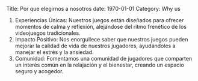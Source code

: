 Title: Por que elegirnos a nosotros
date: 1970-01-01
Category: Why us

<ol>
    <li>Experiencias Únicas: Nuestros juegos están diseñados para ofrecer momentos de calma y reflexión, alejándose del ritmo frenético de los videojuegos tradicionales.</li>
    <li>Impacto Positivo: Nos enorgullece saber que nuestros juegos pueden mejorar la calidad de vida de nuestros jugadores, ayudándoles a manejar el estrés y la ansiedad.</li>
    <li>Comunidad: Fomentamos una comunidad de jugadores que comparten un interés común en la relajación y el bienestar, creando un espacio seguro y acogedor.</li>
</ol>
